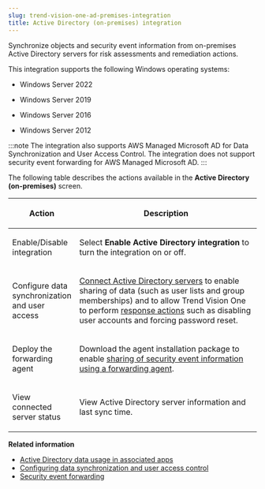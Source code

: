 ```yaml
---
slug: trend-vision-one-ad-premises-integration
title: Active Directory (on-premises) integration
---
```


Synchronize objects and security event information from on-premises Active Directory servers for risk assessments and remediation actions.

This integration supports the following Windows operating systems:

- Windows Server 2022

- Windows Server 2019

- Windows Server 2016

- Windows Server 2012

:::note
The integration also supports AWS Managed Microsoft AD for Data Synchronization and User Access Control. The integration does not support security event forwarding for AWS Managed Microsoft AD.
:::

The following table describes the actions available in the **Active Directory (on-premises)** screen.

<table>
<colgroup>
<col style="width: 25%" />
<col style="width: 75%" />
</colgroup>
<thead>
<tr>
<th><p>Action</p></th>
<th><p>Description</p></th>
</tr>
</thead>
<tbody>
<tr>
<td><p>Enable/Disable integration</p></td>
<td><p>Select <strong>Enable Active Directory integration</strong> to turn the integration on or off.</p></td>
</tr>
<tr>
<td><p>Configure data synchronization and user access</p></td>
<td><p><a href="trend-vision-one-adfs-user-access-control">Connect Active Directory servers</a> to enable sharing of data (such as user lists and group memberships) and to allow Trend Vision One to perform <a href="trend-vision-one-response-actions-intro">response actions</a> such as disabling user accounts and forcing password reset.</p></td>
</tr>
<tr>
<td><p>Deploy the forwarding agent</p></td>
<td><p>Download the agent installation package to enable <a href="trend-vision-one-security-event-forwarding">sharing of security event information using a forwarding agent</a>.</p></td>
</tr>
<tr>
<td><p>View connected server status</p></td>
<td><p>View Active Directory server information and last sync time.</p></td>
</tr>
</tbody>
</table>

**Related information**

- [Active Directory data usage in associated apps](ad-data-usage-associated-apps.md "Understand how Active Directory data is used in associated apps after integration.")
- [Configuring data synchronization and user access control](adfs-user-access-control.md "Synchronize data from an on-premises Active Directory server through a Service Gateway.")
- [Security event forwarding](security-event-forwarding.md "Enable sharing security event information from an on-premises Active Directory server with Cyber Risk Exposure Management.")
